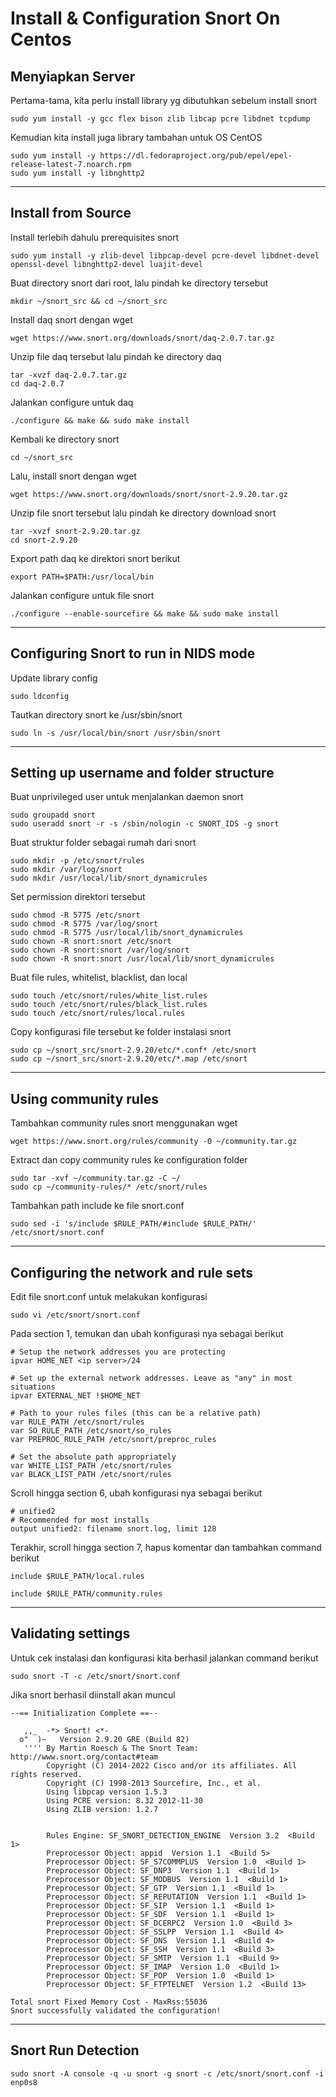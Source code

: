 # Install & Configuration Snort On Centos

## Menyiapkan Server

Pertama-tama, kita perlu install library yg dibutuhkan sebelum install snort
```
sudo yum install -y gcc flex bison zlib libcap pcre libdnet tcpdump
```
Kemudian kita install juga library tambahan untuk OS CentOS
```
sudo yum install -y https://dl.fedoraproject.org/pub/epel/epel-release-latest-7.noarch.rpm
sudo yum install -y libnghttp2
```
-------------------------------------------------------------------------------------

## Install from Source

Install terlebih dahulu prerequisites snort
```
sudo yum install -y zlib-devel libpcap-devel pcre-devel libdnet-devel openssl-devel libnghttp2-devel luajit-devel
```

Buat directory snort dari root, lalu pindah ke directory tersebut
```
mkdir ~/snort_src && cd ~/snort_src
```

Install daq snort dengan wget
```
wget https://www.snort.org/downloads/snort/daq-2.0.7.tar.gz
```

Unzip file daq tersebut lalu pindah ke directory daq
```
tar -xvzf daq-2.0.7.tar.gz
cd daq-2.0.7
```

Jalankan configure untuk daq
```
./configure && make && sudo make install
```

Kembali ke directory snort
```
cd ~/snort_src
```

Lalu, install snort dengan wget
```
wget https://www.snort.org/downloads/snort/snort-2.9.20.tar.gz
```

Unzip file snort tersebut lalu pindah ke directory download snort
```
tar -xvzf snort-2.9.20.tar.gz
cd snort-2.9.20
```

Export path daq ke direktori snort berikut
```
export PATH=$PATH:/usr/local/bin
```

Jalankan configure untuk file snort
```
./configure --enable-sourcefire && make && sudo make install
```

------------------------------------------------------------------------------------------------------

## Configuring Snort to run in NIDS mode

Update library config
```
sudo ldconfig
```

Tautkan directory snort  ke /usr/sbin/snort
```
sudo ln -s /usr/local/bin/snort /usr/sbin/snort
```

------------------------------------------------------------------------------------------------------

## Setting up username and folder structure

Buat unprivileged user untuk menjalankan daemon snort
```
sudo groupadd snort
sudo useradd snort -r -s /sbin/nologin -c SNORT_IDS -g snort
```

Buat struktur folder sebagai rumah dari snort
```
sudo mkdir -p /etc/snort/rules
sudo mkdir /var/log/snort
sudo mkdir /usr/local/lib/snort_dynamicrules
```

Set permission direktori tersebut
```
sudo chmod -R 5775 /etc/snort
sudo chmod -R 5775 /var/log/snort
sudo chmod -R 5775 /usr/local/lib/snort_dynamicrules
sudo chown -R snort:snort /etc/snort
sudo chown -R snort:snort /var/log/snort
sudo chown -R snort:snort /usr/local/lib/snort_dynamicrules
```

Buat file rules, whitelist, blacklist, dan local
```
sudo touch /etc/snort/rules/white_list.rules
sudo touch /etc/snort/rules/black_list.rules
sudo touch /etc/snort/rules/local.rules
```

Copy konfigurasi file tersebut ke folder instalasi snort
```
sudo cp ~/snort_src/snort-2.9.20/etc/*.conf* /etc/snort
sudo cp ~/snort_src/snort-2.9.20/etc/*.map /etc/snort
```

------------------------------------------------------------------------------------------------------

## Using community rules

Tambahkan community rules snort menggunakan wget
```
wget https://www.snort.org/rules/community -O ~/community.tar.gz
```

Extract dan copy community rules ke configuration folder
```
sudo tar -xvf ~/community.tar.gz -C ~/
sudo cp ~/community-rules/* /etc/snort/rules
```

Tambahkan path include ke file snort.conf
```
sudo sed -i 's/include $RULE_PATH/#include $RULE_PATH/' /etc/snort/snort.conf
```

------------------------------------------------------------------------------------------------------

## Configuring the network and rule sets

Edit file snort.conf untuk melakukan konfigurasi
```
sudo vi /etc/snort/snort.conf
```

Pada section 1, temukan dan ubah konfigurasi nya sebagai berikut
```
# Setup the network addresses you are protecting
ipvar HOME_NET <ip server>/24
```
```
# Set up the external network addresses. Leave as "any" in most situations
ipvar EXTERNAL_NET !$HOME_NET
```
```
# Path to your rules files (this can be a relative path)
var RULE_PATH /etc/snort/rules
var SO_RULE_PATH /etc/snort/so_rules
var PREPROC_RULE_PATH /etc/snort/preproc_rules
```
```
# Set the absolute path appropriately
var WHITE_LIST_PATH /etc/snort/rules
var BLACK_LIST_PATH /etc/snort/rules
```

Scroll hingga section 6, ubah konfigurasi nya sebagai berikut
```
# unified2
# Recommended for most installs
output unified2: filename snort.log, limit 128
```

Terakhir, scroll hingga section 7, hapus komentar dan tambahkan command berikut
```
include $RULE_PATH/local.rules
```
```
include $RULE_PATH/community.rules
```

------------------------------------------------------------------------------------------------------

## Validating settings

Untuk cek instalasi dan konfigurasi kita berhasil jalankan command berikut
```
sudo snort -T -c /etc/snort/snort.conf
```

Jika snort berhasil diinstall akan muncul
```
--== Initialization Complete ==--

   ,,_ 	-*> Snort! <*-
  o"  )~   Version 2.9.20 GRE (Build 82)
   ''''	By Martin Roesch & The Snort Team: http://www.snort.org/contact#team
       	Copyright (C) 2014-2022 Cisco and/or its affiliates. All rights reserved.
       	Copyright (C) 1998-2013 Sourcefire, Inc., et al.
       	Using libpcap version 1.5.3
       	Using PCRE version: 8.32 2012-11-30
       	Using ZLIB version: 1.2.7


       	Rules Engine: SF_SNORT_DETECTION_ENGINE  Version 3.2  <Build 1>
       	Preprocessor Object: appid  Version 1.1  <Build 5>
       	Preprocessor Object: SF_S7COMMPLUS  Version 1.0  <Build 1>
       	Preprocessor Object: SF_DNP3  Version 1.1  <Build 1>
       	Preprocessor Object: SF_MODBUS  Version 1.1  <Build 1>
       	Preprocessor Object: SF_GTP  Version 1.1  <Build 1>
       	Preprocessor Object: SF_REPUTATION  Version 1.1  <Build 1>
       	Preprocessor Object: SF_SIP  Version 1.1  <Build 1>
       	Preprocessor Object: SF_SDF  Version 1.1  <Build 1>
       	Preprocessor Object: SF_DCERPC2  Version 1.0  <Build 3>
       	Preprocessor Object: SF_SSLPP  Version 1.1  <Build 4>
       	Preprocessor Object: SF_DNS  Version 1.1  <Build 4>
       	Preprocessor Object: SF_SSH  Version 1.1  <Build 3>
       	Preprocessor Object: SF_SMTP  Version 1.1  <Build 9>
       	Preprocessor Object: SF_IMAP  Version 1.0  <Build 1>
       	Preprocessor Object: SF_POP  Version 1.0  <Build 1>
       	Preprocessor Object: SF_FTPTELNET  Version 1.2  <Build 13>

Total snort Fixed Memory Cost - MaxRss:55036
Snort successfully validated the configuration!
```

------------------------------------------------------------------------------------------

## Snort Run Detection
```
sudo snort -A console -q -u snort -g snort -c /etc/snort/snort.conf -i enp0s8
```
